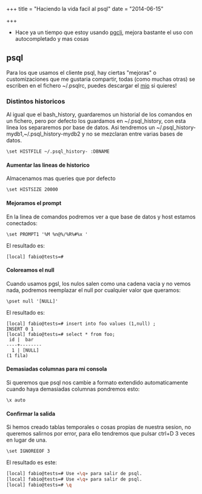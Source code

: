 +++
title =  "Haciendo la vida facil al psql"
date = "2014-06-15"

+++

* Hace ya un tiempo que estoy usando [pgcli][2], mejora bastante el uso con autocompletado y mas cosas

## psql
Para los que usamos el cliente psql, hay ciertas "mejoras" o customizaciones que me gustaria compartir, todas (como muchas otras) se escriben en el fichero ~/.psqlrc, puedes descargar el [mio][1] si quieres!


### Distintos historicos
Al igual que el bash_history, guardaremos un historial de los comandos en un fichero, pero por defecto los guardamos en ~/.psql_history, con esta linea los separaremos por base de datos. Asi tendremos un ~/.psql_history-mydb1,~/.psql_history-mydb2 y no se mezclaran entre varias bases de datos.
```
\set HISTFILE ~/.psql_history- :DBNAME
```

#### Aumentar las lineas de historico
Almacenamos mas queries que por defecto
```
\set HISTSIZE 20000
```

#### Mejoramos el prompt
En la linea de comandos podremos ver a que base de datos y host estamos conectados:

```
\set PROMPT1 '%M %n@%/%R%#%x '
```
El resultado es:

```
[local] fabio@tests=#
```

#### Coloreamos el null
Cuando usamos pgsl, los nulos salen como una cadena vacia y no vemos nada, podremos reemplazar el null por cualquier valor que queramos:
```
\pset null '[NULL]'
```
El resultado es:
```
[local] fabio@tests=# insert into foo values (1,null) ;
INSERT 0 1
[local] fabio@tests=# select * from foo;
 id |  bar   
----+--------
  1 | [NULL]
(1 fila)

```

#### Demasiadas columnas para mi consola
Si queremos que psql nos cambie a formato extendido automaticamente cuando haya demasiadas columnas pondremos esto:
```
\x auto
```

#### Confirmar la salida
Si hemos creado tablas temporales o cosas propias de nuestra sesion, no queremos salirnos por error, para ello tendremos que pulsar ctrl+D 3 veces en lugar de una.
```
\set IGNOREEOF 3
```

El resultado es este:
```bash
[local] fabio@tests=# Use «\q» para salir de psql.
[local] fabio@tests=# Use «\q» para salir de psql.
[local] fabio@tests=# \q
```


[1]:https://raw.githubusercontent.com/avances123/dotfiles/master/postgresql/psqlrc
[2]:https://github.com/dbcli/pgcli
